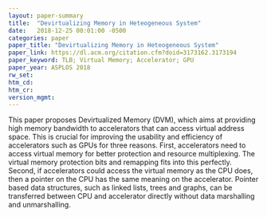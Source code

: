 ```yaml
---
layout: paper-summary
title:  "Devirtualizing Memory in Heteogeneous System"
date:   2018-12-25 00:01:00 -0500
categories: paper
paper_title: "Devirtualizing Memory in Heteogeneous System"
paper_link: https://dl.acm.org/citation.cfm?doid=3173162.3173194
paper_keyword: TLB; Virtual Memory; Accelerator; GPU
paper_year: ASPLOS 2018
rw_set: 
htm_cd: 
htm_cr: 
version_mgmt: 
---
```


This paper proposes Devirtualized Memory (DVM), which aims at providing high memory bandwidth to accelerators that
can access virtual address space. This is crucial for improving the usability and efficiency of accelerators 
such as GPUs for three reasons. First, accelerators need to access virtual memory for better protection and resource 
multiplexing. The virtual memory protection bits and remapping fits into this perfectly. Second, if accelerators could 
access the virtual memory as the CPU does, then a pointer on the CPU has the same meaning on the accelerator. Pointer
based data structures, such as linked lists, trees and graphs, can be transferred between CPU and accelerator directly without
data marshalling and unmarshalling.
